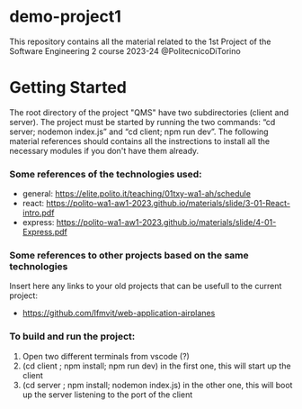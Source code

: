 # demo-project1
This repository contains all the material related to the 1st Project of the Software Engineering 2 course 2023-24 @PolitecnicoDiTorino


# Getting Started

The root directory of the project "QMS" have two subdirectories (client and server). 
The project must be started by running the two commands: “cd server; nodemon index.js” and “cd client; npm run dev”.
The following material references should contains all the instrections to install all the necessary modules if you don't have them already.


### Some references of the technologies used:
- general: https://elite.polito.it/teaching/01txy-wa1-ah/schedule
- react: https://polito-wa1-aw1-2023.github.io/materials/slide/3-01-React-intro.pdf
- express: https://polito-wa1-aw1-2023.github.io/materials/slide/4-01-Express.pdf


### Some references to other projects based on the same technologies

Insert here any links to your old projects that can be usefull to the current project:

- https://github.com/lfmvit/web-application-airplanes

### To build and run the project:

1) Open two different terminals from vscode (?)
2) (cd client ; npm install; npm run dev) in the first one, this will start up the client
3) (cd server ; npm install; nodemon index.js) in the other one, this will boot up the server listening to the port of the client